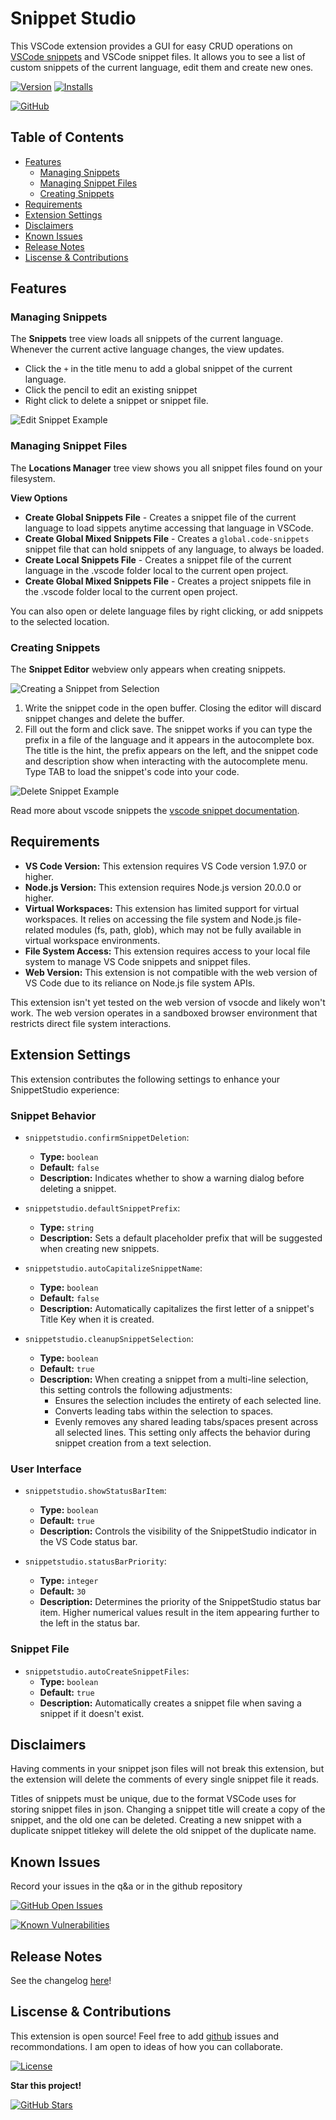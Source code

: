 # Snippet Studio

This VSCode extension provides a GUI for easy CRUD operations on [VSCode snippets](https://code.visualstudio.com/docs/editor/userdefinedsnippets) and VSCode snippet files. It allows you to see a list of custom snippets of the current language, edit them and create new ones.

[![Version](https://vsmarketplacebadges.dev/version/AlexDombroski.snippetstudio)]() [![Installs](https://vsmarketplacebadges.dev/installs/AlexDombroski.snippetstudio)]()

[![GitHub](https://img.shields.io/badge/GitHub-Repo-blue?logo=github)](https://github.com/alexanderdombroski/snippetstudio)

## Table of Contents

- [Features](#features)
    - [Managing Snippets](#managing-snippets)
    - [Managing Snippet Files](#managing-snippet-files)
    - [Creating Snippets](#creating-snippets)
- [Requirements](#requirements)
- [Extension Settings](#extension-settings)
- [Disclaimers](#disclaimers)
- [Known Issues](#known-issues)
- [Release Notes](#release-notes)
- [Liscense & Contributions](#liscense--contributions)

## Features

### Managing Snippets

The **Snippets** tree view loads all snippets of the current language. Whenever the current active language changes, the view updates.

* Click the `+` in the title menu to add a global snippet of the current language.
* Click the pencil to edit an existing snippet
* Right click to delete a snippet or snippet file.

![Edit Snippet Example](https://raw.githubusercontent.com/alexanderdombroski/snippetstudio/refs/heads/main/src/assets/examples/edit.gif)

### Managing Snippet Files

The **Locations Manager** tree view shows you all snippet files found on your filesystem. 

**View Options**
* **Create Global Snippets File** - Creates a snippet file of the current language to load sippets anytime accessing that language in VSCode.
* **Create Global Mixed Snippets File** - Creates a `global.code-snippets` snippet file that can hold snippets of any language, to always be loaded.
* **Create Local Snippets File** - Creates a snippet file of the current language in the .vscode folder local to the current open project.
* **Create Global Mixed Snippets File** - Creates a project snippets file in the .vscode folder local to the current open project.

You can also open or delete language files by right clicking, or add snippets to the selected location.

### Creating Snippets

The **Snippet Editor** webview only appears when creating snippets.

![Creating a Snippet from Selection](https://raw.githubusercontent.com/alexanderdombroski/snippetstudio/refs/heads/main/src/assets/examples/selection.gif)

1. Write the snippet code in the open buffer. Closing the editor will discard snippet changes and delete the buffer.
2. Fill out the form and click save. The snippet works if you can type the prefix in a file of the language and it appears in the autocomplete box. The title is the hint, the prefix appears on the left, and the snippet code and description show when interacting with the autocomplete menu. Type TAB to load the snippet's code into your code.

![Delete Snippet Example](https://raw.githubusercontent.com/alexanderdombroski/snippetstudio/refs/heads/main/src/assets/examples/delete.gif)

Read more about vscode snippets the [vscode snippet documentation](https://code.visualstudio.com/docs/editor/userdefinedsnippets).

## Requirements

* **VS Code Version:** This extension requires VS Code version 1.97.0 or higher.
* **Node.js Version:** This extension requires Node.js version 20.0.0 or higher.
* **Virtual Workspaces:** This extension has limited support for virtual workspaces. It relies on accessing the file system and Node.js file-related modules (fs, path, glob), which may not be fully available in virtual workspace environments.
* **File System Access:** This extension requires access to your local file system to manage VS Code snippets and snippet files.
* **Web Version:** This extension is not compatible with the web version of VS Code due to its reliance on Node.js file system APIs.

This extension isn't yet tested on the web version of vsocde and likely won't work. The web version operates in a sandboxed browser environment that restricts direct file system interactions.

## Extension Settings

This extension contributes the following settings to enhance your SnippetStudio experience:

### Snippet Behavior

* `snippetstudio.confirmSnippetDeletion`:
    * **Type:** `boolean`
    * **Default:** `false`
    * **Description:** Indicates whether to show a warning dialog before deleting a snippet.

* `snippetstudio.defaultSnippetPrefix`:
    * **Type:** `string`
    * **Description:** Sets a default placeholder prefix that will be suggested when creating new snippets.

* `snippetstudio.autoCapitalizeSnippetName`:
    * **Type:** `boolean`
    * **Default:** `false`
    * **Description:** Automatically capitalizes the first letter of a snippet's Title Key when it is created.

* `snippetstudio.cleanupSnippetSelection`:
    * **Type:** `boolean`
    * **Default:** `true`
    * **Description:** When creating a snippet from a multi-line selection, this setting controls the following adjustments:
        * Ensures the selection includes the entirety of each selected line.
        * Converts leading tabs within the selection to spaces.
        * Evenly removes any shared leading tabs/spaces present across all selected lines.
        This setting only affects the behavior during snippet creation from a text selection.

### User Interface

* `snippetstudio.showStatusBarItem`:
    * **Type:** `boolean`
    * **Default:** `true`
    * **Description:** Controls the visibility of the SnippetStudio indicator in the VS Code status bar.

* `snippetstudio.statusBarPriority`:
    * **Type:** `integer`
    * **Default:** `30`
    * **Description:** Determines the priority of the SnippetStudio status bar item. Higher numerical values result in the item appearing further to the left in the status bar.

### Snippet File

* `snippetstudio.autoCreateSnippetFiles`:
    * **Type:** `boolean`
    * **Default:** `true`
    * **Description:** Automatically creates a snippet file when saving a snippet if it doesn't exist.

## Disclaimers

Having comments in your snippet json files will not break this extension, but the extension will delete the comments of every single snippet file it reads.

Titles of snippets must be unique, due to the format VSCode uses for storing snippet files in json. Changing a snippet title will create a copy of the snippet, and the old one can be deleted. Creating a new snippet with a duplicate snippet titlekey will delete the old snippet of the duplicate name.

## Known Issues

Record your issues in the q&a or in the github repository

[![GitHub Open Issues](https://img.shields.io/github/issues-raw/alexanderdombroski/snippetstudio)](https://github.com/alexanderdombroski/snippetstudio/issues)

[![Known Vulnerabilities](https://snyk.io/test/github/alexanderdombroski/snippetstudio/badge.svg)](https://snyk.io/test/github/alexanderdombroski/snippetstudio)

## Release Notes

See the changelog [here](https://github.com/alexanderdombroski/snippetstudio/blob/main/CHANGELOG.md)!

## Liscense & Contributions

This extension is open source! Feel free to add [github](https://github.com/alexanderdombroski/snippetstudio) issues and recommondations. I am open to ideas of how you can collaborate.

<!-- https://code.visualstudio.com/api/working-with-extensions/publishing-extension -->
<!-- https://code.visualstudio.com/api/working-with-extensions/continuous-integration -->

[![License](https://img.shields.io/github/license/alexanderdombroski/snippetstudio)](https://github.com/alexanderdombroski/snippetstudio?tab=MIT-1-ov-file#readme)

**Star this project!**

[![GitHub Stars](https://img.shields.io/github/stars/alexanderdombroski/snippetstudio?style=social)](https://github.com/alexanderdombroski/snippetstudio)